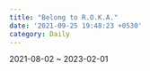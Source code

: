 ```yaml
---
title: "Belong to R.O.K.A."
date: '2021-09-25 19:48:23 +0530'
category: Daily
---
```

2021-08-02 ~ 2023-02-01 
